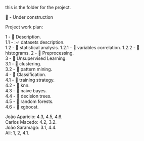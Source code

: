 this is the folder for the project.

:construction: - Under construction

Project work plan:

1 - :construction: Description.  
1.1 - :&#10003; datasets description.  
1.2 - :construction: statistical analysis. 
1.2.1 - :construction: variables correlation. 
1.2.2 - :construction: histograms. 
2 - :construction: Preprocessing.  
3 - :construction: Unsupervised Learning.  
  3.1 - :construction: clustering.  
  3.2 - :construction: pattern mining.  
4 - :construction: Classification.  
  4.1 - :construction: training strategy.  
  4.2 - :construction: knn.  
  4.3 - :construction: naive bayes.  
  4.4 - :construction: decision trees.  
  4.5 - :construction: random forests.  
  4.6 - :construction: xgboost.  
  
João Aparicio: 4.3, 4.5, 4.6.  
Carlos Macedo: 4.2, 3.2.  
João Saramago: 3.1, 4.4.  
All: 1, 2, 4.1. 


